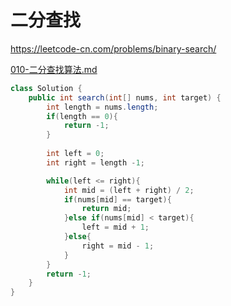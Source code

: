# 二分查找

https://leetcode-cn.com/problems/binary-search/



 [010-二分查找算法.md](../02-算法/010-二分查找算法.md) 

```java
class Solution {
    public int search(int[] nums, int target) {
        int length = nums.length;
        if(length == 0){
            return -1;
        }
        
        int left = 0;
        int right = length -1;

        while(left <= right){
            int mid = (left + right) / 2;
            if(nums[mid] == target){
                return mid;
            }else if(nums[mid] < target){
                left = mid + 1;
            }else{
                right = mid - 1;
            }
        }
        return -1;
    }
}
```

